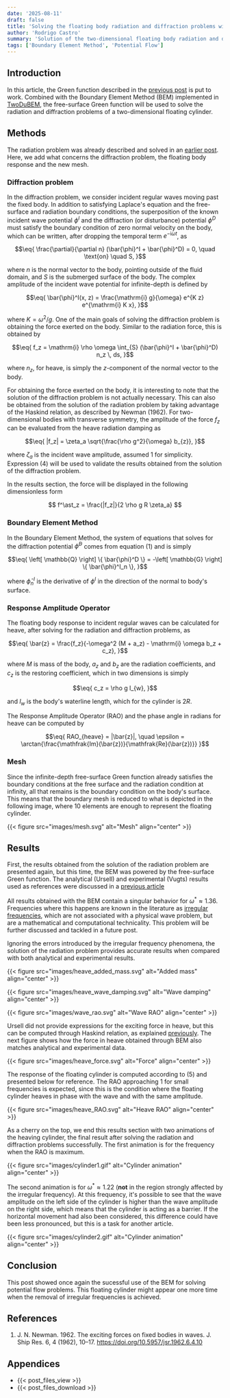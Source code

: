 ```yaml
---
date: '2025-08-11'
draft: false
title: 'Solving the floating body radiation and diffraction problems with the BEM and the free-surface Green function'
author: 'Rodrigo Castro'
summary: 'Solution of the two-dimensional floating body radiation and diffraction problems with the Boundary Element Method and the free-surface Green function.'
tags: ['Boundary Element Method', 'Potential Flow']
---
```


## Introduction
In this article, the Green function described in the [previous post][gfunction] is put to work. Combined with the Boundary Element Method (BEM) implemented in [TwoDuBEM], the free-surface Green function will be used to solve the radiation and diffraction problems of a two-dimensional floating cylinder.

## Methods
The radiation problem was already described and solved in an [earlier post][cylinderpy]. Here, we add what concerns the diffraction problem, the floating body response and the new mesh.

### Diffraction problem
In the diffraction problem, we consider incident regular waves moving past the fixed body. In addition to satisfying Laplace's equation and the free-surface and radiation boundary conditions, the superposition of the known incident wave potential $\phi^I$ and the diffraction (or disturbance) potential $\phi^D$ must satisfy the boundary condition of zero normal velocity on the body, which can be written, after dropping the temporal term $e^{-\mathrm{i} \omega t}$, as

$$\eq{
\frac{\partial}{\partial n} (\bar{\phi}^I + \bar{\phi}^D) = 0, \quad \text{on} \quad S,
}$$

where $n$ is the normal vector to the body, pointing outside of the fluid domain, and $S$ is the submerged surface of the body. The complex amplitude of the incident wave potential for infinite-depth is defined by

$$\eq{
\bar{\phi}^I(x, z) = \frac{\mathrm{i} g}{\omega} e^{K z} e^{\mathrm{i} K x},
}$$

where $K = \omega^2 / g$. One of the main goals of solving the diffraction problem is obtaining the force exerted on the body. Similar to the radiation force, this is obtained by

$$\eq{
f_z = \mathrm{i} \rho \omega \int_{S} (\bar{\phi}^I + \bar{\phi}^D) n_z \, ds,
}$$

where $n_z$, for heave, is simply the $z$-component of the normal vector to the body.

For obtaining the force exerted on the body, it is interesting to note that the solution of the diffraction problem is not actually necessary. This can also be obtained from the solution of the radiation problem by taking advantage of the Haskind relation, as described by Newman (1962). For two-dimensional bodies with transverse symmetry, the amplitude of the force $f_z$ can be evaluated from the heave radiation damping as

$$\eq{
|f_z| = \zeta_a \sqrt{\frac{\rho g^2}{\omega} b_{z}},
}$$

where $\zeta_a$ is the incident wave amplitude, assumed 1 for simplicity. Expression $(4)$ will be used to validate the results obtained from the solution of the diffraction problem. 

In the results section, the force will be displayed in the following dimensionless form

$$
f^\ast_z = \frac{|f_z|}{2 \rho g R \zeta_a}
$$

### Boundary Element Method
In the Boundary Element Method, the system of equations that solves for the diffraction potential $\bar{\phi}^D$ comes from equation $(1)$ and is simply

$$\eq{
\left[ \mathbb{Q} \right] \{ \bar{\phi}^D \} = -\left[ \mathbb{G} \right] \{ \bar{\phi}^I_n \},
}$$

where $\bar{\phi}^I_n$ is the derivative of $\phi^I$ in the direction of the normal to body's surface.

### Response Amplitude Operator
The floating body response to incident regular waves can be calculated for heave, after solving for the radiation and diffraction problems, as

$$\eq{
\bar{z} = \frac{f_z}{-\omega^2 (M + a_z) - \mathrm{i} \omega b_z + c_z},
}$$

where $M$ is mass of the body, $a_z$ and $b_z$ are the radiation coefficients, and $c_z$ is the restoring coefficient, which in two dimensions is simply

$$\eq{
c_z = \rho g l_{w},
}$$

and $l_w$ is the body's waterline length, which for the cylinder is $2 R$.

The Response Amplitude Operator (RAO) and the phase angle in radians for heave can be computed by

$$\eq{
RAO_{heave} = |\bar{z}|, \quad \epsilon = \arctan{\frac{\mathfrak{Im}(\bar{z})}{\mathfrak{Re}(\bar{z})}}
}$$

### Mesh
Since the infinite-depth free-surface Green function already satisfies the boundary conditions at the free surface and the radiation condition at infinity, all that remains is the boundary condition on the body's surface. This means that the boundary mesh is reduced to what is depicted in the following image, where 10 elements are enough to represent the floating cylinder.

{{< figure src="images/mesh.svg" alt="Mesh" align="center" >}}

## Results
First, the results obtained from the solution of the radiation problem are presented again, but this time, the BEM was powered by the free-surface Green function. The analytical (Ursell) and experimental (Vugts) results used as references were discussed in a [previous article][cylinderjl]

All results obtained with the BEM contain a singular behavior for $\omega^\ast \approx 1.36$. Frequencies where this happens are known in the literature as [irregular frequencies][irrfreq], which are not associated with a physical wave problem, but are a mathematical and computational technicality. This problem will be further discussed and tackled in a future post.

Ignoring the errors introduced by the irregular frequency phenomena, the solution of the radiation problem provides accurate results when compared with both analytical and experimental results.

{{< figure src="images/heave_added_mass.svg" alt="Added mass" align="center" >}}

{{< figure src="images/heave_wave_damping.svg" alt="Wave damping" align="center" >}}

{{< figure src="images/wave_rao.svg" alt="Wave RAO" align="center" >}}

Ursell did not provide expressions for the exciting force in heave, but this can be computed through Haskind relation, as explained [previously](#diffraction-problem). The next figure shows how the force in heave obtained through BEM also matches analytical and experimental data.

{{< figure src="images/heave_force.svg" alt="Force" align="center" >}}

The response of the floating cylinder is computed according to $(5)$ and presented below for reference. The RAO approaching 1 for small frequencies is expected, since this is the condition where the floating cylinder heaves in phase with the wave and with the same amplitude.

{{< figure src="images/heave_RAO.svg" alt="Heave RAO" align="center" >}}

As a cherry on the top, we end this results section with two animations of the heaving cylinder, the final result after solving the radiation and diffraction problems successfully. The first animation is for the frequency when the RAO is maximum.

{{< figure src="images/cylinder1.gif" alt="Cylinder animation" align="center" >}}

The second animation is for $\omega^\ast \approx 1.22$ (**not** in the region strongly affected by the irregular frequency). At this frequency, it's possible to see that the wave amplitude on the left side of the cylinder is higher than the wave amplitude on the right side, which means that the cylinder is acting as a barrier. If the horizontal movement had also been considered, this difference could have been less pronounced, but this is a task for another article.

{{< figure src="images/cylinder2.gif" alt="Cylinder animation" align="center" >}}

## Conclusion
This post showed once again the sucessful use of the BEM for solving potential flow problems. This floating cylinder might appear one more time when the removal of irregular frequencies is achieved.

## References
1. J. N. Newman. 1962. The exciting forces on fixed bodies in waves. J. Ship Res. 6, 4 (1962), 10–17. https://doi.org/10.5957/jsr.1962.6.4.10

## Appendices
* {{< post_files_view >}}
* {{< post_files_download >}}

<!--Links-->
[cylinderjl]: ../0006_julia_2d_cylinder_free_surface/
[cylinderpy]: ../0008_bem_floating_cylinder/
[gfunction]: ../0009_2d_inf_depth_fsurface_gfunction/
[twodubem]: ../../projects/twodubem/
[irrfreq]: https://www.orcina.com/webhelp/OrcaWave/Content/html/Theory,Irregularfrequencies.htm
